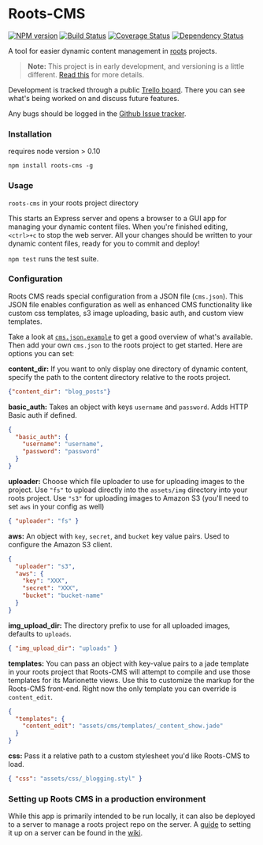 Roots-CMS
=========

[![NPM version](https://badge.fury.io/js/roots-cms.svg)](http://badge.fury.io/js/roots-cms)
[![Build Status](https://travis-ci.org/carrot/roots-cms.svg?branch=tests-and-structure)](https://travis-ci.org/carrot/roots-cms)
[![Coverage Status](https://coveralls.io/repos/carrot/roots-cms/badge.png?branch=master)](https://coveralls.io/r/carrot/roots-cms?branch=master)
[![Dependency Status](https://david-dm.org/carrot/roots-cms.svg)](https://david-dm.org/carrot/roots-cms)

A tool for easier dynamic content management in [roots](http://roots.cx/) projects.

> **Note:** This project is in early development, and versioning is a little different. [Read this](http://markup.im/#q4_cRZ1Q) for more details.

Development is tracked through a public [Trello board](https://trello.com/b/IubkH8lp/roots-cms). There you can see what's being worked on and discuss future features.

Any bugs should be logged in the [Github Issue tracker](https://github.com/carrot/intel-wearables-v2/issues?direction=desc&sort=updated&state=open).

### Installation

requires node version > 0.10

`npm install roots-cms -g`

### Usage

`roots-cms` in your roots project directory

This starts an Express server and opens a browser to a GUI app for managing your dynamic content files. When you're finished editing, `<ctrl>+c` to stop the web server. All your changes should be written to your dynamic content files, ready for you to commit and deploy!

`npm test` runs the test suite.

### Configuration

Roots CMS reads special configuration from a JSON file (`cms.json`). This JSON file enables configuration as well as enhanced CMS functionality like custom css templates, s3 image uploading, basic auth, and custom view templates.

Take a look at [`cms.json.example`](/cms.json.example) to get a good overview of what's available. Then add your own `cms.json` to the roots project to get started. Here are options you can set:

**content_dir:** If you want to only display one directory of dynamic content, specify the path to the content directory relative to the roots project.

```json
{"content_dir": "blog_posts"}
```

**basic_auth:** Takes an object with keys `username` and `password`. Adds HTTP Basic auth if defined.

```json
{
  "basic_auth": {
    "username": "username",
    "password": "password"
  }
}
```

**uploader:** Choose which file uploader to use for uploading images to the project. Use `"fs"` to upload directly into the `assets/img` directory into your roots project. Use `"s3"` for uploading images to Amazon S3 (you'll need to set `aws` in your config as well)

```json
{ "uploader": "fs" }
```

**aws:** An object with `key`, `secret`, and `bucket` key value pairs. Used to configure the Amazon S3 client.

```json
{
  "uploader": "s3",
  "aws": {
    "key": "XXX",
    "secret": "XXX",
    "bucket": "bucket-name"
  }
}
```

**img_upload_dir:** The directory prefix to use for all uploaded images, defaults to `uploads`.

```json
{ "img_upload_dir": "uploads" }
```

**templates:** You can pass an object with key-value pairs to a jade template in your roots project that Roots-CMS will attempt to compile and use those templates for its Marionette views. Use this to customize the markup for the Roots-CMS front-end. Right now the only template you can override is `content_edit`.

```json
{
  "templates": {
    "content_edit": "assets/cms/templates/_content_show.jade"
  }
}
```

**css:** Pass it a relative path to a custom stylesheet you'd like Roots-CMS to load.

```json
{ "css": "assets/css/_blogging.styl" }
```

### Setting up Roots CMS in a production environment

While this app is primarily intended to be run locally, it can also be deployed to a server to manage a roots project repo on the server. A [guide](https://github.com/carrot/roots-cms/wiki/Deploying-Roots-CMS-to-a-server) to setting it up on a server can be found in the [wiki](https://github.com/carrot/roots-cms/wiki/Deploying-Roots-CMS-to-a-server).
